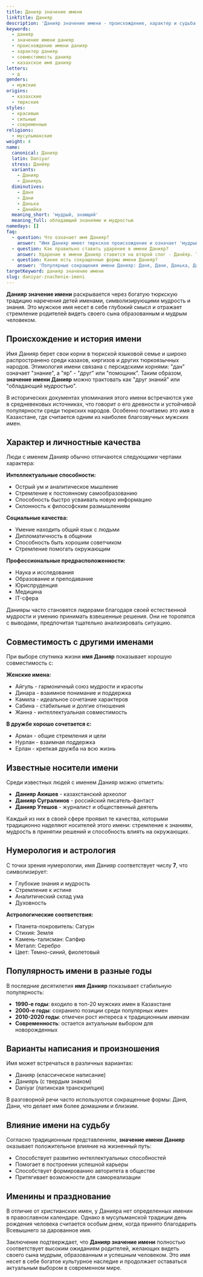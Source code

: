 ```yaml
---
title: Данияр значение имени
linkTitle: Данияр
description: 'Данияр значение имени - происхождение, характер и судьба. Узнайте историю казахского имени Данияр, его влияние на личность и совместимость.'
keywords:
  - данияр
  - значение имени данияр
  - происхождение имени данияр
  - характер данияр
  - совместимость данияр
  - казахское имя данияр
letters:
  - д
genders:
  - мужские
origins:
  - казахские
  - тюркские
styles:
  - красивые
  - сильные
  - современные
religions:
  - мусульманские
weight: 4
name:
  canonical: Данияр
  latin: Daniyar
  stress: Дани́яр
  variants:
    - Данияр
    - Данияръ
  diminutives:
    - Даня
    - Дани
    - Данька
    - Данийка
  meaning_short: 'мудрый, знающий'
  meaning_full: обладающий знаниями и мудростью
namedays: []
faq:
  - question: Что означает имя Данияр?
    answer: "Имя Данияр имеет тюркское происхождение и означает 'мудрый', 'знающий', 'обладающий знаниями'. Это имя символизирует ум, мудрость и стремление к познанию."
  - question: Как правильно ставить ударение в имени Данияр?
    answer: Ударение в имени Данияр ставится на второй слог - Дани́яр. Такое произношение является классическим и наиболее распространенным.
  - question: Какие есть сокращенные формы имени Данияр?
    answer: 'Популярные сокращения имени Данияр: Даня, Дани, Данька, Данийка. В семейном кругу часто используют ласковую форму Данечка.'
targetKeyword: данияр значение имени
slug: daniyar-znachenie-imeni
---
```


**Данияр значение имени** раскрывается через богатую тюркскую традицию наречения детей именами, символизирующими мудрость и знания. Это мужское имя несет в себе глубокий смысл и отражает стремление родителей видеть своего сына образованным и мудрым человеком.

## Происхождение и история имени

Имя Данияр берет свои корни в тюркской языковой семье и широко распространено среди казахов, киргизов и других тюркоязычных народов. Этимология имени связана с персидскими корнями: "дан" означает "знание", а "яр" - "друг" или "помощник". Таким образом, **значение имени Данияр** можно трактовать как "друг знаний" или "обладающий мудростью".

В исторических документах упоминания этого имени встречаются уже в средневековых источниках, что говорит о его древности и устойчивой популярности среди тюркских народов. Особенно почитаемо это имя в Казахстане, где считается одним из наиболее благозвучных мужских имен.

## Характер и личностные качества

Люди с именем Данияр обычно отличаются следующими чертами характера:

**Интеллектуальные способности:**

- Острый ум и аналитическое мышление
- Стремление к постоянному самообразованию
- Способность быстро усваивать новую информацию
- Склонность к философским размышлениям

**Социальные качества:**

- Умение находить общий язык с людьми
- Дипломатичность в общении
- Способность быть хорошим советчиком
- Стремление помогать окружающим

**Профессиональные предрасположенности:**

- Наука и исследования
- Образование и преподавание
- Юриспруденция
- Медицина
- IT-сфера

Данияры часто становятся лидерами благодаря своей естественной мудрости и умению принимать взвешенные решения. Они не торопятся с выводами, предпочитая тщательно анализировать ситуацию.

## Совместимость с другими именами

При выборе спутника жизни **имя Данияр** показывает хорошую совместимость с:

**Женские имена:**

- Айгуль - гармоничный союз мудрости и красоты
- Динара - взаимное понимание и поддержка
- Камила - идеальное сочетание характеров
- Сабина - стабильные и долгие отношения
- Жанна - интеллектуальная совместимость

**В дружбе хорошо сочетается с:**

- Арман - общие стремления и цели
- Нурлан - взаимная поддержка
- Ерлан - крепкая дружба на всю жизнь

## Известные носители имени

Среди известных людей с именем Данияр можно отметить:

- **Данияр Акишев** - казахстанский археолог
- **Данияр Сугралинов** - российский писатель-фантаст
- **Данияр Утешов** - журналист и общественный деятель

Каждый из них в своей сфере проявил те качества, которыми традиционно наделяют носителей этого имени: стремление к знаниям, мудрость в принятии решений и способность влиять на окружающих.

## Нумерология и астрология

С точки зрения нумерологии, имя Данияр соответствует числу **7**, что символизирует:

- Глубокие знания и мудрость
- Стремление к истине
- Аналитический склад ума
- Духовность

**Астрологические соответствия:**

- Планета-покровитель: Сатурн
- Стихия: Земля
- Камень-талисман: Сапфир
- Металл: Серебро
- Цвет: Темно-синий, фиолетовый

## Популярность имени в разные годы

В последние десятилетия **имя Данияр** показывает стабильную популярность:

- **1990-е годы**: входило в топ-20 мужских имен в Казахстане
- **2000-е годы**: сохранило позиции среди популярных имен
- **2010-2020 годы**: отмечен рост интереса к традиционным именам
- **Современность**: остается актуальным выбором для новорожденных

## Варианты написания и произношения

Имя может встречаться в различных вариантах:

- Данияр (классическое написание)
- Данияръ (с твердым знаком)
- Daniyar (латинская транскрипция)

В разговорной речи часто используются сокращенные формы: Даня, Дани, что делает имя более домашним и близким.

## Влияние имени на судьбу

Согласно традиционным представлениям, **значение имени Данияр** оказывает положительное влияние на жизненный путь:

- Способствует развитию интеллектуальных способностей
- Помогает в построении успешной карьеры
- Способствует формированию авторитета в обществе
- Притягивает возможности для самореализации

## Именины и празднование

В отличие от христианских имен, у Данияра нет определенных именин в православном календаре. Однако в мусульманской традиции день рождения человека считается особым днем, когда принято благодарить Всевышнего за дарованное имя.

Заключение подтверждает, что **Данияр значение имени** полностью соответствует высоким ожиданиям родителей, желающих видеть своего сына мудрым, образованным и успешным человеком. Это имя несет в себе богатое культурное наследие и продолжает оставаться актуальным выбором в современном мире.
